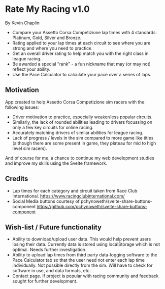 # Rate My Racing v1.0
By Kevin Chaplin

- Compare your Assetto Corsa Competizione lap times with 4 standards: Platinum, Gold, Silver and Bronze.
- Rating applied to your lap times at each circuit to see where you are strong and where you need to practice.
- Get an overall driver rating to help match you with the right class in league racing.
- Be awarded a special "rank" - a fun nickname that may (or may not) reflect your ability.
- Use the Pace Calculator to calculate your pace over a series of laps.

## Motivation

App created to help Assetto Corsa Competizione sim racers with the following issues:
  - Driver motivation to practice, especially weaker/less popular circuits.
  - Similarly, the lack of rounded abilities leading to drivers focussing on only a few key circuits for online racing.
  - Accurately matching drivers of similar abilities for league racing.
  - Lack of progress / levels in the sim compared to more game like titles (although there are some present in game, they plateau for mid to high level sim racers).

And of course for me, a chance to continue my web development studies and improve my skills using the Svelte framework.

## Credits

- Lap times for each category and circuit taken from Race Club International. https://www.racingclubinternational.com/  
- Social Media buttons courtesy of pchynoweth/svelte-share-buttons-component  https://github.com/pchynoweth/svelte-share-buttons-component

## Wish-list / Future functionality

- Ability to download/upload user data. This would help prevent users losing their data. Currently data is stored using localStorage which is not optimal. Needs further investigation.
- Ability to upload lap times from third party data-logging software to the Pace Calculator tab so that the user need not enter each lap time individually. Not possible directly from the sim. Will have to check for software in use, and data formats, etc.
- Contact page. If project is popular with racing community and feedback sought for further development.

